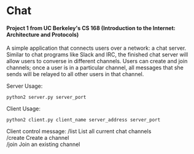 # Chat

#### Project 1 from UC Berkeley's CS 168 (Introduction to the Internet: Architecture and Protocols)

A simple application that connects users over a network: a chat server. Similar to chat programs like Slack and IRC, the finished chat server will allow users to converse in different channels. Users can create and join channels; once a user is in a particular channel, all messages that she sends will be relayed to all other users in that channel.

Server Usage:

    python2 server.py server_port

Client Usage:

    python2 client.py client_name server_address server_port
    
 Client control message:
      /list    List all current chat channels <br/>
      /create  Create a channel <br/>
      /join    Join an existing channel
      
